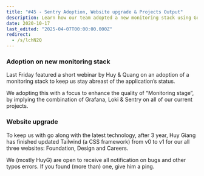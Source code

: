 ```yaml
---
title: "#45 - Sentry Adoption, Website upgrade & Projects Output"
description: Learn how our team adopted a new monitoring stack using Grafana, Loki, and Sentry to improve application status tracking and updated websites with Tailwind CSS.
date: 2020-10-17
last_edited: "2025-04-07T00:00:00.000Z"
redirect:
  - /s/lchN2Q
---
```


### Adoption on new monitoring stack

Last Friday featured a short webinar by Huy & Quang on an adoption of a monitoring stack to keep us stay abreast of the application’s status.

We adopting this with a focus to enhance the quality of “Monitoring stage”, by implying the combination of Grafana, Loki & Sentry on all of our current projects.

### Website upgrade

To keep us with go along with the latest technology, after 3 year, Huy Giang has finished updated Tailwind (a CSS framework) from v0 to v1 for our all three websites: Foundation, Design and Careers.

We (mostly HuyG) are open to receive all notification on bugs and other typos errors. If you found (more than) one, give him a ping.
